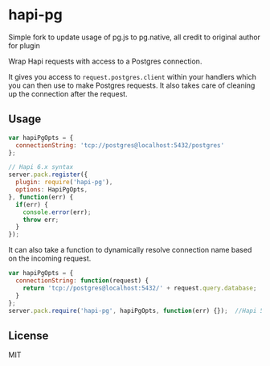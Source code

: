hapi-pg
=======
Simple fork to update usage of pg.js to pg.native, all credit to original author for plugin

Wrap Hapi requests with access to a Postgres connection.

It gives you access to `request.postgres.client` within your handlers which you can then use to make Postgres requests. It also takes care of cleaning up the connection after the request.

Usage
-----
```js
var hapiPgOpts = {
  connectionString: 'tcp://postgres@localhost:5432/postgres'
};

// Hapi 6.x syntax
server.pack.register({      
  plugin: require('hapi-pg'),
  options: HapiPgOpts,
}, function(err) {
  if(err) {
    console.error(err);
    throw err;
  }
});

```

It can also take a function to dynamically resolve connection name based on the incoming request.
```js
var hapiPgOpts = {
  connectionString: function(request) {
    return 'tcp://postgres@localhost:5432/' + request.query.database;
  }
};
server.pack.require('hapi-pg', hapiPgOpts, function(err) {});  //Hapi 5.x syntax, not updated for 6.x
```

License
-------
MIT
